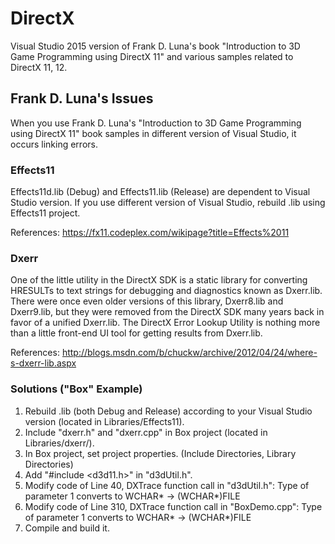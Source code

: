 # DirectX
Visual Studio 2015 version of Frank D. Luna's book "Introduction to 3D Game Programming using DirectX 11" and various samples related to DirectX 11, 12.

## Frank D. Luna's Issues
When you use Frank D. Luna's "Introduction to 3D Game Programming using DirectX 11" book samples in different version of Visual Studio, it occurs linking errors.

### Effects11
Effects11d.lib (Debug) and Effects11.lib (Release) are dependent to Visual Studio version.
If you use different version of Visual Studio, rebuild .lib using Effects11 project.

References: https://fx11.codeplex.com/wikipage?title=Effects%2011

### Dxerr
One of the little utility in the DirectX SDK is a static library for converting HRESULTs to text strings for debugging and diagnostics known as Dxerr.lib. There were once even older versions of this library, Dxerr8.lib and Dxerr9.lib, but they were removed from the DirectX SDK many years back in favor of a unified Dxerr.lib. The DirectX Error Lookup Utility is nothing more than a little front-end UI tool for getting results from Dxerr.lib.

References: http://blogs.msdn.com/b/chuckw/archive/2012/04/24/where-s-dxerr-lib.aspx

### Solutions ("Box" Example)
1. Rebuild .lib (both Debug and Release) according to your Visual Studio version (located in Libraries/Effects11).
2. Include "dxerr.h" and "dxerr.cpp" in Box project (located in Libraries/dxerr/).
3. In Box project, set project properties. (Include Directories, Library Directories)
4. Add "#include <d3d11.h>" in "d3dUtil.h".
5. Modify code of Line 40, DXTrace function call in "d3dUtil.h": Type of parameter 1 converts to WCHAR* -> (WCHAR*)FILE
6. Modify code of Line 310, DXTrace function call in "BoxDemo.cpp": Type of parameter 1 converts to WCHAR* -> (WCHAR*)FILE
7. Compile and build it.